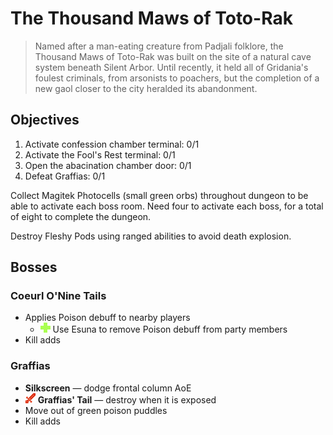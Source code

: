 # The Thousand Maws of Toto-Rak

> Named after a man-eating creature from Padjali folklore, the Thousand Maws of Toto-Rak was built on the site of a natural cave system beneath Silent Arbor. Until recently, it held all of Gridania's foulest criminals, from arsonists to poachers, but the completion of a new gaol closer to the city heralded its abandonment.

## Objectives

1. Activate confession chamber terminal: 0/1
2. Activate the Fool's Rest terminal: 0/1
3. Open the abacination chamber door: 0/1
4. Defeat Graffias: 0/1

Collect Magitek Photocells (small green orbs) throughout dungeon to be able to activate each boss room. Need four to activate each boss, for a total of eight to complete the dungeon.

Destroy Fleshy Pods using ranged abilities to avoid death explosion.

## Bosses

### Coeurl O'Nine Tails

- Applies Poison debuff to nearby players
    - ![](/assets/icons/role-healer.png) Use Esuna to remove Poison debuff from party members
- Kill adds

### Graffias

- **Silkscreen** — dodge frontal column AoE
- ![](/assets/icons/role-dps.png) **Graffias' Tail** — destroy when it is exposed
- Move out of green poison puddles
- Kill adds
